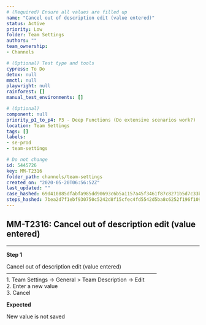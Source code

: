 ```yaml
---
# (Required) Ensure all values are filled up
name: "Cancel out of description edit (value entered)"
status: Active
priority: Low
folder: Team Settings
authors: ""
team_ownership: 
- Channels

# (Optional) Test type and tools
cypress: To Do
detox: null
mmctl: null
playwright: null
rainforest: []
manual_test_environments: []

# (Optional)
component: null
priority_p1_to_p4: P3 - Deep Functions (Do extensive scenarios work?)
location: Team Settings
tags: []
labels: 
- se-prod
- team-settings

# Do not change
id: 5445726
key: MM-T2316
folder_path: channels/team-settings
created_on: "2020-05-20T06:56:52Z"
last_updated: ""
case_hashed: 69d410885dfabfa985dd90693c6b5a1157a45f3461f87c8271b5d7c33b3eefd66d7d0f38bfc7ef0021fd1347cdbca53c
steps_hashed: 7bea2d7f1ebf930750c5242d8f15cfec4fd5542d5ba8c6252f196f1099124962d378a843977032aaa7d7ca65de8cf92a
---
```


## MM-T2316: Cancel out of description edit (value entered)

---

**Step 1**

Cancel out of description edit (value entered)\
————————————————————————————\
1\. Team Settings -> General > Team Description -> Edit\
2\. Enter a new value\
3\. Cancel

**Expected**

New value is not saved
